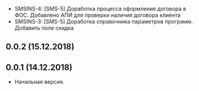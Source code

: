 - SMSINS-4: [SMS-5] Доработка процесса оформления договора в ФОС. Добавлено АПИ для проверки наличия договора клиента
- SMSINS-3: [SMS-5] Доработка справочника параметров программ. Добавить поле скидка

## 0.0.2 (15.12.2018) 
## 0.0.1 (14.12.2018) 
- Начальная версия.